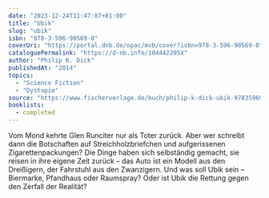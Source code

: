 ```yaml
---
date: "2023-12-24T11:47:07+01:00"
title: "Ubik"
slug: "ubik"
isbn: "978-3-596-90569-0"
coverUri: "https://portal.dnb.de/opac/mvb/cover?isbn=978-3-596-90569-0"
cataloguePermalink: "https://d-nb.info/104442205X"
author: "Philip K. Dick"
publishedAt: "2014"
topics:
  - "Science Fiction"
  - "Dystopie"
source: "https://www.fischerverlage.de/buch/philip-k-dick-ubik-9783596905690"
booklists:
  - completed
---
```


Vom Mond kehrte Glen Runciter nur als Toter zurück. Aber wer schreibt dann die
Botschaften auf Streichholzbriefchen und aufgerissenen Zigarettenpackungen? Die
Dinge haben sich selbständig gemacht, sie reisen in ihre eigene Zeit zurück –
das Auto ist ein Modell aus den Dreißigern, der Fahrstuhl aus den Zwanzigern.
Und was soll Ubik sein – Biermarke, Pfandhaus oder Raumspray? Oder ist Ubik die
Rettung gegen den Zerfall der Realität?